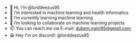 - 👋 Hi, I’m @lorddeezus95
- 👀 I’m interested in machine learning and health informatics
- 🌱 I’m currently learning machine learning 
- 💞️ I’m looking to collaborate on machine learning projects
- 📫 You can reach me via E-mail: dubem.ngini95@gmail.com
- 😀 Hey I'm on discord!: @lorddeezus95

<!---
lorddeezus95/lorddeezus95 is a ✨ special ✨ repository because its `README.md` (this file) appears on your GitHub profile.
You can click the Preview link to take a look at your changes.
--->
